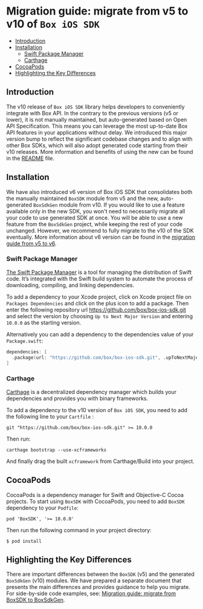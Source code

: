 # Migration guide: migrate from v5 to v10 of `Box iOS SDK`

<!-- START doctoc generated TOC please keep comment here to allow auto update -->
<!-- DON'T EDIT THIS SECTION, INSTEAD RE-RUN doctoc TO UPDATE -->

- [Introduction](#introduction)
- [Installation](#installation)
  - [Swift Package Manager](#swift-package-manager)
  - [Carthage](#carthage)
- [CocoaPods](#cocoapods)
- [Highlighting the Key Differences](#highlighting-the-key-differences)

<!-- END doctoc generated TOC please keep comment here to allow auto update -->

## Introduction

The v10 release of `Box iOS SDK` library helps developers to conveniently integrate with Box API.
In the contrary to the previous versions (v5 or lower), it is not manually maintained, but auto-generated
based on Open API Specification. This means you can leverage the most up-to-date Box API features in your
applications without delay. We introduced this major version bump to reflect the significant codebase changes
and to align with other Box SDKs, which will also adopt generated code starting from their v10 releases.
More information and benefits of using the new can be found in the
[README](https://github.com/box/box-ios-sdk/blob/sdk-gen/README.md) file.

## Installation

We have also introduced v6 version of Box iOS SDK that consolidates both the manually maintained `BoxSDK` module from v5
and the new, auto-generated `BoxSdkGen` module from v10.
If you would like to use a feature available only in the new SDK, you won't need to necessarily migrate all your code
to use generated SDK at once. You will be able to use a new feature from the `BoxSdkGen` project,
while keeping the rest of your code unchanged. However, we recommend to fully migrate to the v10 of the SDK eventually.
More information about v6 version can be found in the [migration guide from v5 to v6](./from-v5-to-v6.md).

### Swift Package Manager

[The Swift Package Manager](https://www.swift.org/package-manager/) is a tool for managing the distribution of Swift code.
It’s integrated with the Swift build system to automate the process of downloading, compiling, and linking dependencies.

To add a dependency to your Xcode project, click on Xcode project file on `Packages Dependencies` and click on the plus icon to add a package.
Then enter the following repository url https://github.com/box/box-ios-sdk.git and select the version by choosing `Up to Next Major Version` and entering `10.0.0` as the starting version.

Alternatively you can add a dependency to the dependencies value of your `Package.swift`:

```swift
dependencies: [
  .package(url: "https://github.com/box/box-ios-sdk.git", .upToNextMajor(from: "10.0.0"))
]
```

### Carthage

[Carthage](https://github.com/Carthage/Carthage) is a decentralized dependency manager which builds your dependencies and provides you with binary frameworks.

To add a dependency to the v10 version of `Box iOS SDK`, you need to add the following line to your `Cartfile` :

```shell
git "https://github.com/box/box-ios-sdk.git" >= 10.0.0
```

Then run:

```shell
carthage bootstrap --use-xcframeworks
```

And finally drag the built `xcframework` from Carthage/Build into your project.

## CocoaPods

CocoaPods is a dependency manager for Swift and Objective-C Cocoa projects.
To start using `BoxSDK` with CocoaPods, you need to add `BoxSDK` dependency to your `Podfile`:

```shell
pod 'BoxSDK', '>= 10.0.0'
```

Then run the following command in your project directory:

```shell
$ pod install
```

## Highlighting the Key Differences

There are important differences between the `BoxSDK` (v5) and the generated `BoxSdkGen` (v10) modules. We have prepared a separate document that presents the main differences and provides guidance to help you migrate. For side-by-side code examples, see: [Migration guide: migrate from BoxSDK to BoxSdkGen](./from-BoxSDK-to-BoxSdkGen.md).
